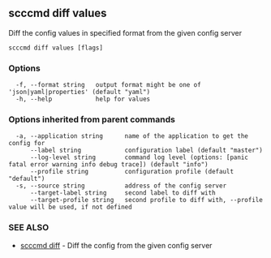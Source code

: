 ## scccmd diff values

Diff the config values in specified format from the given config server

```
scccmd diff values [flags]
```

### Options

```
  -f, --format string   output format might be one of 'json|yaml|properties' (default "yaml")
  -h, --help            help for values
```

### Options inherited from parent commands

```
  -a, --application string      name of the application to get the config for
      --label string            configuration label (default "master")
      --log-level string        command log level (options: [panic fatal error warning info debug trace]) (default "info")
      --profile string          configuration profile (default "default")
  -s, --source string           address of the config server
      --target-label string     second label to diff with
      --target-profile string   second profile to diff with, --profile value will be used, if not defined
```

### SEE ALSO

* [scccmd diff](scccmd_diff.md)	 - Diff the config from the given config server

